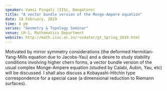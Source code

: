 ```yaml
---
speaker: Vamsi Pingali (IISc, Bangalore)
title: "A vector bundle version of the Monge-Ampere equation"
date: 18 February, 2019
time: 4 pm
series: "Geometry & Topology Seminar"
venue: LH-1, Mathematics Department
website: http://math.iisc.ac.in/~vvdatar/gt_Spring_2019.html
---
```


Motivated by mirror symmetry considerations (the deformed Hermitian-Yang-Mills equation due to Jacobs-Yau) 
and a desire to study stability conditions involving higher chern forms, a vector bundle version of the usual 
complex Monge-Ampere equation (studied by Calabi, Aubin, Yau, etc) will be discussed. I shall also discuss a 
Kobayashi-Hitchin type correspondence for a special case (a dimensional reduction to Riemann surfaces).
